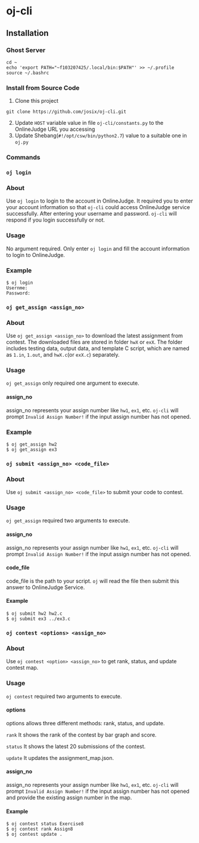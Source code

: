 # oj-cli
## Installation 
### Ghost Server
```
cd ~
echo 'export PATH="~f103207425/.local/bin:$PATH"' >> ~/.profile
source ~/.bashrc
```

### Install from Source Code
1. Clone this project
```
git clone https://github.com/josix/oj-cli.git
```

2. Update `HOST` variable value in file `oj-cli/constants.py` to the OnlineJudge URL you accessing
3. Update Shebang(`#!/opt/csw/bin/python2.7`) value to a suitable one in `oj.py`

### Commands
### `oj login`
### About
Use `oj login` to login to the account in OnlineJudge. It required you to enter your account information so that `oj-cli` could access OnlineJudge service successfully. After entering your username and password. `oj-cli` will respond if you login successfully or not.
### Usage
No argument required. Only enter `oj login` and fill the account information to login to OnlineJudge.
### Example
```
$ oj login
Usernme:
Password:
```

### `oj get_assign <assign_no>`
### About
Use `oj get_assign <assign_no>` to download the latest assignment from contest. The downloaded files are stored in folder `hwX` or `exX`. The folder includes testing data, output data, and template C script, which are named as `1.in`, `1.out`, and `hwX.c`(or `exX.c`) separately.
### Usage
`oj get_assign` only required one argument to execute.
#### assign_no
assign_no represents your assign number like `hw1`, `ex1`, etc. `oj-cli` will prompt `Invalid Assign Number!` if the input assign number has not opened.

### Example
```
$ oj get_assign hw2
$ oj get_assign ex3
```


### `oj submit <assign_no> <code_file>`
### About
Use `oj submit <assign_no> <code_file>` to submit your code to contest. 

### Usage
`oj get_assign` required two arguments to execute.

#### assign_no
assign_no represents your assign number like `hw1`, `ex1`, etc. `oj-cli` will prompt `Invalid Assign Number!` if the input assign number has not opened.

#### code_file
code_file is the path to your script. `oj` will read the file then submit this answer to OnlineJudge Service.

#### Example
```
$ oj submit hw2 hw2.c
$ oj submit ex3 ../ex3.c
```


### `oj contest <options> <assign_no>`
### About
Use `oj contest <option> <assign_no>` to get rank, status, and update contest map.
### Usage
`oj contest` required two arguments to execute.

#### options
options allows three different methods: rank, status, and update.

`rank`
It shows the rank of the contest by bar graph and score.

`status`
It shows the latest 20 submissions of the contest.

`update`
It updates the assignment_map.json.

#### assign_no
assign_no represents your assign number like `hw1`, `ex1`, etc. `oj-cli` will prompt `Invalid Assign Number!` if the input assign number has not opened and provide the existing assign number in the map.

#### Example
```
$ oj contest status Exercise8
$ oj contest rank Assign8
$ oj contest update .
```
